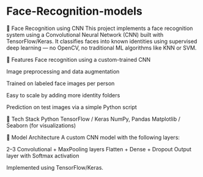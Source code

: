 # Face-Recognition-models
🧠 Face Recognition using CNN
This project implements a face recognition system using a Convolutional Neural Network (CNN) built with TensorFlow/Keras. It classifies faces into known identities using supervised deep learning — no OpenCV, no traditional ML algorithms like KNN or SVM.

📌 Features
Face recognition using a custom-trained CNN

Image preprocessing and data augmentation

Trained on labeled face images per person

Easy to scale by adding more identity folders

Prediction on test images via a simple Python script

🧱 Tech Stack
Python
TensorFlow / Keras
NumPy, Pandas
Matplotlib / Seaborn (for visualizations)

🧠 Model Architecture
A custom CNN model with the following layers:

2–3 Convolutional + MaxPooling layers
Flatten + Dense + Dropout
Output layer with Softmax activation

Implemented using TensorFlow/Keras.
